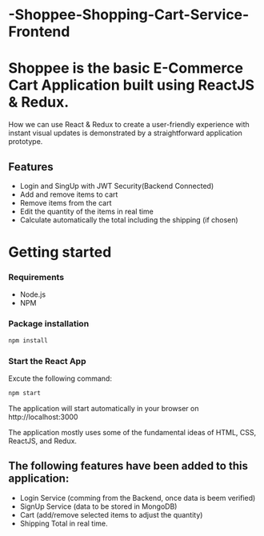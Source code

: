 # -Shoppee-Shopping-Cart-Service-Frontend
# Shoppee is the basic E-Commerce Cart Application built using ReactJS & Redux.

How we can use React & Redux to create a user-friendly experience with instant visual updates is demonstrated by a straightforward application prototype. 

## Features
* Login and SingUp with JWT Security(Backend Connected) 
* Add and remove items to cart  
* Remove items from the cart
* Edit the quantity of the items in real time
* Calculate automatically the total including the shipping (if chosen)

# Getting started
### Requirements

* Node.js
* NPM

### Package installation
```bash
npm install
```
 ### Start the React App
 Excute the following command: 
```bash
npm start
```
The application will start automatically in your browser on http://localhost:3000


The application mostly uses some of the fundamental ideas of HTML, CSS, ReactJS, and Redux.

## The following features have been added to this application:
* Login Service (comming from the Backend, once data is beem verified) 
* SignUp Service (data to be stored in MongoDB)
* Cart (add/remove selected items to adjust the quantity) 
* Shipping Total in real time. 
